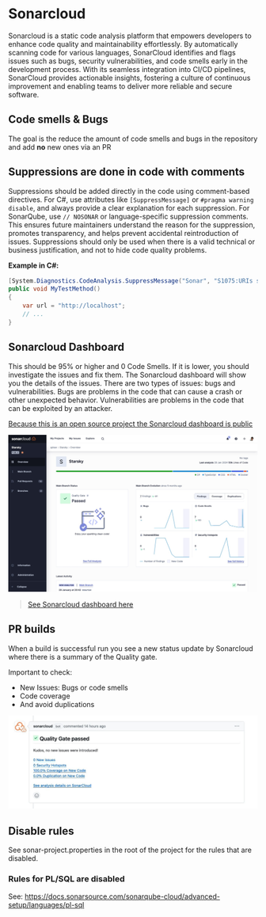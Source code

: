 # Sonarcloud

Sonarcloud is a static code analysis platform that empowers developers to enhance code quality and
maintainability effortlessly. By automatically scanning code for various languages, SonarCloud
identifies and flags issues such as bugs, security vulnerabilities, and code smells early in the
development process. With its seamless integration into CI/CD pipelines, SonarCloud provides
actionable insights, fostering a culture of continuous improvement and enabling teams to deliver
more reliable and secure software.

## Code smells & Bugs

The goal is the reduce the amount of code smells and bugs in the repository and add **no** new ones
via an PR

## Suppressions are done in code with comments

Suppressions should be added directly in the code using comment-based directives. For C#, use
attributes like `[SuppressMessage]` or `#pragma warning disable`, and always provide a clear
explanation for each suppression. For SonarQube, use `// NOSONAR` or language-specific suppression
comments. This ensures future maintainers understand the reason for the suppression, promotes
transparency, and helps prevent accidental reintroduction of issues. Suppressions should only be
used when there is a valid technical or business justification, and not to hide code quality
problems.

**Example in C#:**

```csharp
[System.Diagnostics.CodeAnalysis.SuppressMessage("Sonar", "S1075:URIs should not be hardcoded", Justification = "Test code, not production")] 
public void MyTestMethod()
{
    var url = "http://localhost";
    // ...
}
```

## Sonarcloud Dashboard

This should be 95% or higher and 0 Code Smells. If it is lower, you should investigate the issues
and fix them. The Sonarcloud dashboard will show you the details of the issues.
There are two types of issues: bugs and vulnerabilities.
Bugs are problems in the code that can cause a crash or other unexpected behavior.
Vulnerabilities are problems in the code that can be exploited by an attacker.

[Because this is an open source project the Sonarcloud dashboard is public](https://sonarcloud.io/project/overview?id=starsky)

![Sonarcloud Dashboard](../../../assets/developer-guide-technologies-static-application-security-testing-sonarcloud-dashboard.jpg)

> [See Sonarcloud dashboard here](https://sonarcloud.io/project/overview?id=starsky)

## PR builds

When a build is successful run you see a new status update by Sonarcloud where there is a summary of
the Quality gate.

Important to check:

- New Issues: Bugs or code smells
- Code coverage
- And avoid duplications

![Sonarcloud PR Build](../../../assets/developer-guide-technologies-static-application-security-testing-sonarcloud-pr-build.jpg)

## Disable rules

See sonar-project.properties in the root of the project for the rules that are disabled.

### Rules for PL/SQL are disabled

See: https://docs.sonarsource.com/sonarqube-cloud/advanced-setup/languages/pl-sql
